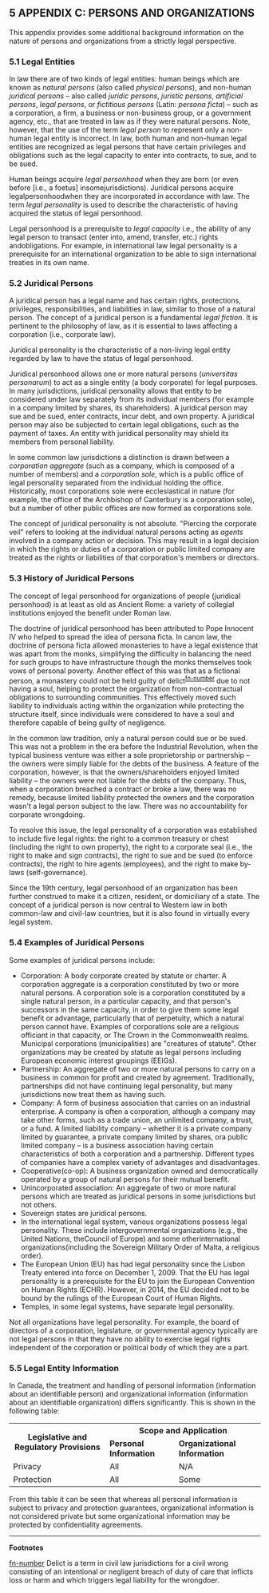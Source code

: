 
<a name="sec5"></a>

<div class="breaker"></div>

## 5 <a name="APPENDIX C"></a>APPENDIX C: PERSONS AND ORGANIZATIONS 

This appendix provides some additional background information on the nature of persons and organizations from a strictly legal perspective.

### 5.1 Legal Entities

In law there are of two kinds of legal entities: human beings which are known as *natural persons* (also called *physical persons*), and non-human *juridical persons* – also called *juridic persons*, *juristic persons*, *artificial persons*, *legal persons*, or *fictitious persons* (Latin: *persona ficta*) – such as a corporation, a firm, a business or non-business group, or a government agency, etc., that are treated in law as if they were natural persons. Note, however, that the use of the term *legal person* to represent only a non- human legal entity is incorrect. In law, both human and non-human legal entities are recognized as legal persons that have certain privileges and obligations such as the legal capacity to enter into contracts, to sue, and to be sued.

Human beings acquire *legal personhood* when they are born (or even before [i.e., a foetus] insomejurisdictions). Juridical persons acquire legalpersonhoodwhen they are incorporated in accordance with law. The term *legal personality* is used to describe the characteristic of having acquired the status of legal personhood.

Legal personhood is a prerequisite to *legal capacity* i.e., the ability of any legal person to transact (enter into, amend, transfer, etc.) rights andobligations. For example, in international law legal personality is a prerequisite for an international organization to be able to sign international treaties in its own name.

### 5.2 Juridical Persons

A juridical person has a legal name and has certain rights, protections, privileges, responsibilities, and liabilities in law, similar to those of a natural person. The concept of a juridical person is a fundamental *legal fiction*. It is pertinent to the philosophy of law, as it is essential to laws affecting a corporation (i.e., corporate law).

Juridical personality is the characteristic of a non-living legal entity regarded by law to have the status of legal personhood.

Juridical personhood allows one or more natural persons (*universitas personarum*) to act as a single entity (a body corporate) for legal purposes. In many jurisdictions, juridical personality allows that entity to be considered under law separately from its individual members (for example in a company limited by shares, its shareholders). A juridical person may sue and be sued, enter contracts, incur debt, and own property. A juridical person may also be subjected to certain legal obligations, such as the payment of taxes. An entity with juridical personality may shield its members from personal liability.

In some common law jurisdictions a distinction is drawn between a *corporation aggregate* (such as a company, which is composed of a number of members) and a *corporation sole*, which is a public office of legal personality separated from the individual holding the office. Historically, most corporations sole were ecclesiastical in nature (for example, the office of the Archbishop of Canterbury is a corporation sole), but a number of other public offices are now formed as corporations sole.

The concept of juridical personality is not absolute. "Piercing the corporate veil" refers to looking at the individual natural persons acting as *agents* involved in a company action or decision. This may result in a legal decision in which the rights or duties of a corporation or public limited company are treated as the rights or liabilities of that corporation's members or directors.

### 5.3 History of Juridical Persons

The concept of legal personhood for organizations of people (juridical personhood) is at least as old as Ancient Rome: a variety of collegial institutions enjoyed the benefit under Roman law.

The doctrine of juridical personhood has been attributed to Pope Innocent IV who helped to spread the idea of persona ficta. In canon law, the doctrine of persona ficta allowed monasteries to have a legal existence that was apart from the monks, simplifying the difficulty in balancing the need for such groups to have infrastructure though the monks themselves took vows of personal poverty. Another effect of this was that as a fictional person, a monastery could not be held guilty of delict<sup id="fnr-Delict">[fn-number](#fn-Delict)</sup> due to not having a soul, helping to protect the organization from non-contractual obligations to surrounding communities. This effectively moved such liability to individuals acting within the organization while protecting the structure itself, since individuals were considered to have a soul and therefore capable of being guilty of negligence.

In the common law tradition, only a natural person could sue or be sued. This was not a problem in the era before the Industrial Revolution, when the typical business venture was either a sole proprietorship or partnership – the owners were simply liable for the debts of the business. A feature of the corporation, however, is that the owners/shareholders enjoyed limited liability – the owners were not liable for the debts of the company. Thus, when a corporation breached a contract or broke a law, there was no remedy, because limited liability protected the owners and the corporation wasn't a legal person subject to the law. There was no accountability for corporate wrongdoing.

To resolve this issue, the legal personality of a corporation was established to include five legal rights: the right to a common treasury or chest (including the right to own property), the right to a corporate seal (i.e., the right to make and sign contracts), the right to sue and be sued (to enforce contracts), the right to hire agents (employees), and the right to make by-laws (self-governance).

Since the 19th century, legal personhood of an organization has been further construed to make it a citizen, resident, or domiciliary of a state. The concept of a juridical person is now central to Western law in both common-law and civil-law countries, but it is also found in virtually every legal system.

### 5.4 Examples of Juridical Persons

Some examples of juridical persons include:
* Corporation: A body corporate created by statute or charter. A corporation aggregate is a corporation constituted by two or more natural persons. A corporation sole is a corporation constituted by a single natural person, in a particular capacity, and that person's successors in the same capacity, in order to give them some legal benefit or advantage, particularly that of perpetuity, which a natural person cannot have. Examples of corporations sole are a religious officiant in that capacity, or The Crown in the Commonwealth realms. Municipal corporations (municipalities) are "creatures of statute". Other organizations may be created by statute as legal persons including European economic interest groupings (EEIGs).
* Partnership: An aggregate of two or more natural persons to carry on a business in common for profit and created by agreement. Traditionally, partnerships did not have continuing legal personality, but many jurisdictions now treat them as having such.
* Company: A form of business association that carries on an industrial enterprise. A company is often a corporation, although a company may take other forms, such as a trade union, an unlimited company, a trust, or a fund. A limited liability company – whether it is a private company limited by guarantee, a private company limited by shares, ora public limited company – is a business association having certain characteristics of both a corporation and a partnership. Different types of companies have a complex variety of advantages and disadvantages.
* Cooperative(co-op): A business organization owned and democratically operated by a group of natural persons for their mutual benefit.
* Unincorporated association: An aggregate of two or more natural persons which are treated as juridical persons in some jurisdictions but not others.
* Sovereign states are juridical persons.
* In the international legal system, various organizations possess legal personality. These include intergovernmental organizations (e.g., the United Nations, theCouncil of Europe) and some otherinternational organizations(including the Sovereign Military Order of Malta, a religious order).
* The European Union (EU) has had legal personality since the Lisbon Treaty entered into force on December 1, 2009. That the EU has legal personality is a prerequisite for the EU to join the European Convention on Human Rights (ECHR). However, in 2014, the EU decided not to be bound by the rulings of the European Court of Human Rights.
* Temples, in some legal systems, have separate legal personality.

Not all organizations have legal personality. For example, the board of directors of a corporation, legislature, or governmental agency typically are not legal persons in that they have no ability to exercise legal rights independent of the corporation or political body of which they are a part.

### 5.5 Legal Entity Information

In Canada, the treatment and handling of personal information (information about an identifiable person) and organizational information (information about an identifiable organization) differs significantly. This is shown in the following table:

<table>
    <tbody>
        <tr>
            <th rowspan=2>Legislative and Regulatory Provisions</th>
            <th colspan=2>Scope and Application</th>
        </tr>
        <tr>
            <td><b>Personal Information</b></td>
            <td><b>Organizational Information</b></td>
        </tr>
        <tr>
            <td>Privacy</td>
            <td>All</td>
            <td>N/A</td>
        </tr>
        <tr>
            <td>Protection</td>
            <td>All</td>
            <td>Some</td>
        </tr>
    </tbody>
</table>

From this table it can be seen that whereas all personal information is subject to privacy and protection guarantees, organizational information is not considered private but some organizational information may be protected by confidentiality agreements.


---
**Footnotes**

<a name="fn-Delict">[fn-number](#fnr-Delict)</a>
Delict is a term in civil law jurisdictions for a civil wrong consisting of an intentional or negligent breach of duty of care that inflicts loss or harm and which triggers legal liability for the wrongdoer.
